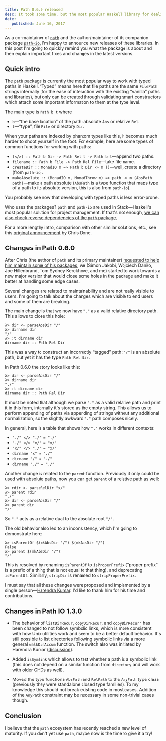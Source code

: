 ```yaml
---
title: Path 0.6.0 released
desc: It took some time, but the most popular Haskell library for dealing with well-typed paths got to its next (semi)-major version, yay!
date:
   published: June 16, 2017
---
```


As a co-maintainer of [`path`](https://hackage.haskell.org/package/path) and
the author/maintainer of its companion package
[`path-io`](https://hackage.haskell.org/package/path-io), I'm happy to
announce new releases of these libraries. In this post I'm going to quickly
remind you what the package is about and then explain important fixes and
changes in the latest versions.

## Quick intro

The `path` package is currently the most popular way to work with typed
paths in Haskell. “Typed” means here that file paths are the same `FilePath`
strings internally (for the ease of interaction with the existing “vanilla”
paths and libraries), but only can be created through validating smart
constructors which attach some important information to them at the type
level.

The main type is `Path b t` where

* `b`—“the base location” of the path: absolute `Abs` or relative `Rel`.
* `t`—“type”, file `File` or directory `Dir`.

When your paths are indexed by phantom types like this, it becomes much
harder to shoot yourself in the foot. For example, here are some types of
common functions for working with paths:

* `(</>) :: Path b Dir -> Path Rel t -> Path b t`—append two paths.
* `filename :: Path b File -> Path Rel File`—take file name.
* `createDir :: MonadIO m => Path b Dir -> m ()`—well, create a directory
  (from `path-io`).
* `makeAbsolute :: (MonadIO m, MonadThrow m) => path -> m (AbsPath
  path)`—make a path absolute (`AbsPath` is a type function that maps type
  of a path to its absolute version, this is also from `path-io`).

You probably see now that developing with typed paths is less error-prone.

Who uses the packages? `path` and `path-io` are used in Stack—Haskell's most
popular solution for project management. If that's not
enough, [we can also check reverse dependencies of the `path` package.](http://packdeps.haskellers.com/reverse/path)

For a more lengthy intro, comparison with other similar solutions, etc., see
this [original announcement](http://chrisdone.com/posts/path-package) by Chris Done.

## Changes in Path 0.6.0

After Chris (the author of `path` and its primary
maintainer) [requested to help him maintain some of his packages](https://mail.haskell.org/pipermail/haskell-cafe/2017-February/126401.html), we
(Simon Jakobi, Wojciech Daniło, Joe Hillenbrand, Tom Sydney Kerckhove, and
me) started to work towards a new major version that would close some holes
in the package and make it better at handling some edge cases.

Several changes are related to maintainability and are not really visible to
users. I'm going to talk about the changes which are visible to end users
and some of them are breaking.

The main change is that we now have `"."` as a valid relative directory
path. This allows to close this hole:

```
λ> dir <- parseAbsDir "/"
λ> dirname dir
"/"
λ> :t dirname dir
dirname dir :: Path Rel Dir
```

This was a way to construct an incorrectly “tagged” path: `"/"` is an
absolute path, but yet it has the type `Path Rel Dir`.

In Path 0.6.0 the story looks like this:

```
λ> dir <- parseAbsDir "/"
λ> dirname dir
"./"
λ> :t dirname dir
dirname dir :: Path Rel Dir
```

It must be noted that although we parse `"."` as a valid relative path and
print it in this form, internally it's stored as the empty string. This
allows us to perform appending of paths via appending of strings without any
additional normalization, so the slightly awkward `"."` path composes
nicely.

In general, here is a table that shows how `"."` works in different
contexts:

* `"./" </> "./" = "./"`
* `"./" </> "x/" = "x/"`
* `"x/" </> "./" = "x/"`
* `dirname "x" = "./"`
* `dirname "/" = "./"`
* `dirname "./" = "./"`

Another change is related to the `parent` function. Previously it only could
be used with absolute paths, now you can get `parent` of a relative path as
well:

```
λ> rdir <- parseRelDir "x/"
λ> parent rdir
"./"
λ> dir <- parseAbsDir "/"
λ> parent dir
"/"
```

So `"."` acts as a relative dual to the absolute root `"/"`.

The old behavior also led to an inconsistency, which I'm going to
demonstrate here:

```
λ> isParentOf $(mkAbsDir "/") $(mkAbsDir "/")
False
λ> parent $(mkAbsDir "/")
"/"
```

This is resolved by renaming `isParentOf` to `isProperPrefix` (“proper
prefix” is a prefix of a thing that is not equal to that thing), and
deprecating `isParentOf`. Similarly, `stripDir` is renamed to
`stripProperPrefix`.

I must say that all these changes were proposed and implemented by a single
person—[Harendra Kumar](https://github.com/harendra-kumar). I'd like to thank him for his time and
contributions.

## Changes in Path IO 1.3.0

* The behavior of `listDirRecur`, `copyDirRecur`, and `copyDirRecur'` has
  been changed to not follow symbolic links, which is more consistent with
  how Unix utilities work and seem to be a better default behavior. It's
  still possible to list directories following symbolic links via a more
  general `walkDirAccum` function. The switch also was initiated by Harendra
  Kumar ([discussion](https://github.com/mrkkrp/path-io/issues/12)).

* Added `isSymlink` which allows to test whether a path is a symbolic link
  (this does not depend on a similar function from `directory` and will work
  with older GHCs as well).

* Moved the type functions `AbsPath` and `RelPath` to the `AnyPath` type
  class (previously they were standalone closed type families). To my
  knowledge this should not break existing code in most cases. Addition of
  the `AnyPath` constraint may be necessary in some non-trivial cases
  though.

## Conclusion

I believe that the `path` ecosystem has recently reached a new level of
maturity. If you don't yet use `path`, maybe now is the time to give it a
try!
